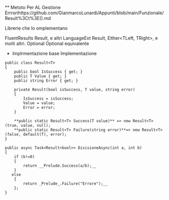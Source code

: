 ** Metoto Per AL Gestione Errrorihttps://github.com/GianmarcoLunardi/Appunti/blob/main/Funzionale/Result%3Ct%3E().md

Librerie che lo omplementano

FluentResults    Result<T>, e altri
LanguageExt    Result<T>, Either<TLeft, TRight>, e molti altri.
Optional    Optional<T> equivalente

* Implrmentazione base
Implementazione 

````
public class Result<T>
{
    public bool IsSuccess { get; }
    public T Value { get; }
    public string Error { get; }
    
    private Result(bool isSuccess, T value, string error)
    {
        IsSuccess = isSuccess;
        Value = value;
        Error = error;
    }
    
    **public static Result<T> Success(T value)** => new Result<T>(true, value, null);
    **public static Result<T> Failure(string error)**=> new Result<T>(false, default(T), error);
}
````

````
public async Task<Result<bool>> DivisioneAsync(int a, int b)
{
    if (b!=0)
    {
        return __Prelude.Success(a/b);__
    }
   else
    {
        return _Prelude_.Failure("Errore");__
    };
}
````


